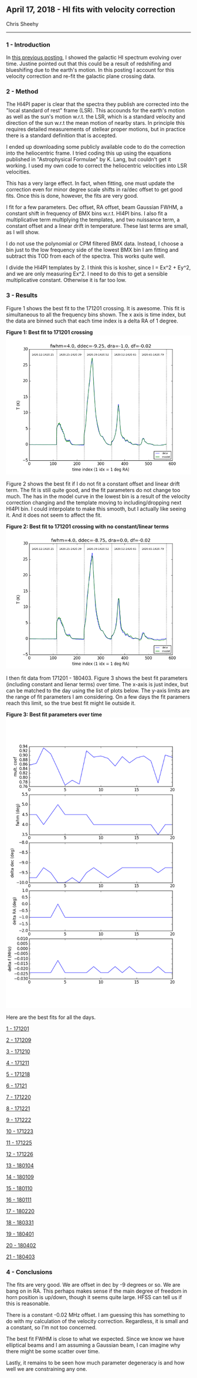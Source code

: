 ## April 17, 2018 - HI fits with velocity correction

Chris Sheehy
<hr>

### 1 - Introduction

In [this previous posting](../20180410_galcrossevol/index.md), I showed the
galactic HI spectrum evolving over time. Justine pointed out that this could be
a result of redshifing and blueshifing due to the earth's motion. In this
posting I account for this velocity correction and re-fit the galactic plane
crossing data.


### 2 - Method

The HI4PI paper is clear that the spectra they publish are corrected into the
"local standard of rest" frame (LSR). This accounds for the earth's motion as
well as the sun's motion w.r.t. the LSR, which is a standard velocity and
direction of the sun w.r.t the mean motion of nearby stars. In principle this
requires detailed measurements of stellear proper motions, but in practice there
is a standard definition that is accepted.

I ended up downloading some publicly available code to do the correction into
the heliocentric frame. I tried coding this up using the equations published in
"Astrophysical Formulae" by K. Lang, but couldn't get it working. I used my own
code to correct the heliocentric velocities into LSR velocities. 

This has a very large effect. In fact, when fitting, one must update the
correction even for minor degree scale shifts in ra/dec offset to get good
fits. Once this is done, however, the fits are very good.

I fit for a few parameters. Dec offset, RA offset, beam Gaussian FWHM, a
constant shift in frequency of BMX bins w.r.t. HI4PI bins. I also fit a
multiplicative term multiplying the templates, and two nuissance term, a
constant offset and a linear drift in temperature. These last terms are small, as I
will show. 

I do not use the polynomial or CPM filtered BMX data. Instead, I choose a bin
just to the low frequency side of the lowest BMX bin I am fitting and subtract
this TOD from each of the spectra. This works quite well.

I divide the HI4PI templates by 2. I think this is kosher, since I = Ex^2 +
Ey^2, and we are only measuring Ex^2. I need to do this to get a sensible
multiplicative constant. Otherwise it is far too low.


### 3 - Results

Figure 1 shows the best fit to the 171201 crossing. It is awesome. This fit is
simultaneous to all the frequency bins shown. The x axis is time index, but the
data are binned such that each time index is a delta RA of 1 degree.


**Figure 1: Best fit to 171201 crossing**
![](hifit_171201.png)

Figure 2 shows the best fit if I do not fit a constant offset and linear drift
term. The fit is still quite good, and the fit parameters do not change too
much. The has in the model curve in the lowest bin is a result of the velocity correction 
changing and the template moving to including/dropping next HI4PI bin. I could interpolate
to make this smooth, but I actually like seeing it. And it does not seem to affect the fit.

**Figure 2: Best fit to 171201 crossing with no constant/linear terms**
![](hifit_nolinearterm_171201.png)

I then fit data from 171201 - 180403. Figure 3 shows the best fit parameters
(including constant and lienar terms) over time. The x-axis is just index, but
can be matched to the day using the list of plots below. The y-axis limits are
the range of fit parameters I am considering. On a few days the fit paramers
reach this limit, so the true best fit might lie outside it.

**Figure 3: Best fit parameters over time**
![](fitparams.png)

Here are the best fits for all the days.

[1 - 171201](hifit_171201.png)

[2 - 171209](hifit_171209.png)

[3 - 171210](hifit_171210.png)

[4 - 171211](hifit_171211.png)

[5 - 171218](hifit_171218.png)

[6 - 17121](hifit_171219.png)

[7 - 171220](hifit_171220.png)

[8 - 171221](hifit_171221.png)

[9 - 171222](hifit_171222.png)

[10 - 171223](hifit_171223.png)

[11 - 171225](hifit_171225.png)

[12 - 171226](hifit_171226.png)

[13 - 180104](hifit_180104.png)

[14 - 180109](hifit_180109.png)

[15 - 180110](hifit_180110.png)

[16 - 180111](hifit_180111.png)

[17 - 180220](hifit_180220.png)

[18 - 180331](hifit_180331.png)

[19 - 180401](hifit_180401.png)

[20 - 180402](hifit_180402.png)

[21 - 180403](hifit_180403.png)


### 4 - Conclusions

The fits are very good. We are offset in dec by -9 degrees or so. We are bang on
in RA. This perhaps makes sense if the main degree of freedom in horn position
is up/down, though it seems quite large. HFSS can tell us if this is
reasonable. 

There is a constant -0.02 MHz offset. I am guessing this has something to do
with my calculation of the velocity correction. Regardless, it is small and a
constant, so I'm not too concerned.

The best fit FWHM is close to what we expected. Since we know we have elliptical
beams and I am assuming a Gaussian beam, I can imagine why there might be some
scatter over time.

Lastly, it remains to be seen how much parameter degeneracy is and how well we
are constraining any one. 






